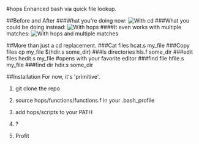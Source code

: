 #hops
Enhanced bash via quick file lookup.

##Before and After
###What you're doing now:
![With cd](http://i.imgur.com/fVSrRju.gif)
###What you could be doing instead:
![With hops](http://i.imgur.com/wYBMpTU.gif)
####It even works with multiple matches:
![With hops and multiple matches](http://i.imgur.com/JGJCx9J.gif)

##More than just a cd replacement.
###Cat files
    hcat.s my_file
###Copy files
    cp my_file $(hdir.s some_dir)
###ls directories
    hls.f some_dir
###edit files
    hedit.s my_file #opens with your favorite editor
###find file
    hfile.s my_file
###find dir
    hdir.s some_dir

##Installation
For now, it's 'primitive'.

1. git clone the repo

2. source hops/functions/functions.f in your .bash_profile

3. add hops/scripts to your PATH

4. ?

5. Profit
